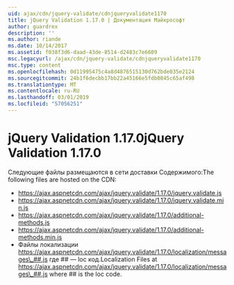 ```yaml
---
uid: ajax/cdn/jquery-validate/cdnjqueryvalidate1170
title: jQuery Validation 1.17.0 | Документация Майкрософт
author: guardrex
description: ''
ms.author: riande
ms.date: 10/14/2017
ms.assetid: f038f3d6-daad-43de-8514-d2483c7e6609
msc.legacyurl: /ajax/cdn/jquery-validate/cdnjqueryvalidate1170
msc.type: content
ms.openlocfilehash: 0d11995475c4a8d4876515130d762bde035e2124
ms.sourcegitcommit: 24b1f6decbb17bb22a45166e5fdb0845c65af498
ms.translationtype: MT
ms.contentlocale: ru-RU
ms.lasthandoff: 03/01/2019
ms.locfileid: "57056251"
---
```

<a name="jquery-validation-1170"></a><span data-ttu-id="e5d9b-102">jQuery Validation 1.17.0</span><span class="sxs-lookup"><span data-stu-id="e5d9b-102">jQuery Validation 1.17.0</span></span>
====================
<span data-ttu-id="e5d9b-103">Следующие файлы размещаются в сети доставки Содержимого:</span><span class="sxs-lookup"><span data-stu-id="e5d9b-103">The following files are hosted on the CDN:</span></span>

- https://ajax.aspnetcdn.com/ajax/jquery.validate/1.17.0/jquery.validate.js
- https://ajax.aspnetcdn.com/ajax/jquery.validate/1.17.0/jquery.validate.min.js
- https://ajax.aspnetcdn.com/ajax/jquery.validate/1.17.0/additional-methods.js
- https://ajax.aspnetcdn.com/ajax/jquery.validate/1.17.0/additional-methods.min.js
- <span data-ttu-id="e5d9b-104">Файлы локализации https://ajax.aspnetcdn.com/ajax/jquery.validate/1.17.0/localization/messages\_##.js где ## — loc код.</span><span class="sxs-lookup"><span data-stu-id="e5d9b-104">Localization Files at https://ajax.aspnetcdn.com/ajax/jquery.validate/1.17.0/localization/messages\_##.js where ## is the loc code.</span></span>

